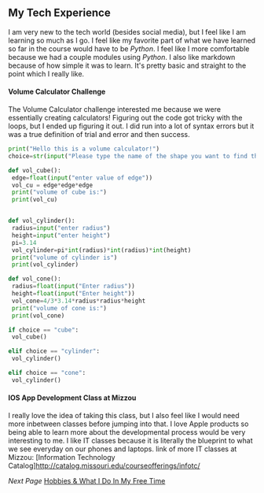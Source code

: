 ## My Tech Experience
I am very new to the tech world (besides social media), but I feel like I am learning so much as I go. I feel like my favorite part of what we have learned so far in the course would have to be *Python*. I feel like I more comfortable because we had a couple modules using *Python*. I also like markdown because of how simple it was to learn. It's pretty basic and straight to the point which I really like.


#### Volume Calculator Challenge

 The Volume Calculator challenge interested me because we were essentially creating calculators! Figuring out the code got tricky with the loops, but I ended up figuring it out. I did run into a lot of syntax errors but it was a true definition of trial and error and then success.

```python
print("Hello this is a volume calculator!")
choice=str(input("Please type the name of the shape you want to find the volume of"))

def vol_cube():
 edge=float(input("enter value of edge"))
 vol_cu = edge*edge*edge
 print("volume of cube is:")
 print(vol_cu)


def vol_cylinder():
 radius=input("enter radius")
 height=input("enter height")
 pi=3.14
 vol_cylinder=pi*int(radius)*int(radius)*int(height)
 print("volume of cylinder is")
 print(vol_cylinder)

def vol_cone():
 radius=float(input("Enter radius"))
 height=float(input("Enter height"))
 vol_cone=4/3*3.14*radius*radius*height
 print("volume of cone is:")
 print(vol_cone)

if choice == "cube":
 vol_cube()

elif choice == "cylinder":
 vol_cylinder()

elif choice == "cone":
 vol_cylinder()
```

   #### IOS App Development Class at Mizzou
I really love the idea of taking this class, but I also feel like I would need more inbetween classes before jumping into that. I love Apple products so being able to learn more about the developmental process would be very interesting to me. I like IT classes because it is literally the blueprint to what we see everyday on our phones and laptops.
link of more IT classes at Mizzou: [Information Technology Catalog]http://catalog.missouri.edu/courseofferings/infotc/



*Next Page* [Hobbies & What I Do In My Free Time](https://github.com/piathmo/mywebsite/blob/main/AboutPiathPage5.md)

